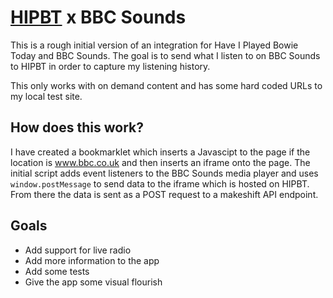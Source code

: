 # [HIPBT](https://www.haveiplayedbowie.today) x BBC Sounds

This is a rough initial version of an integration for Have I Played Bowie Today and BBC Sounds. The goal is to send what I listen to on BBC Sounds to HIPBT in order to capture my listening history.

This only works with on demand content and has some hard coded URLs to my local test site.

## How does this work?

I have created a bookmarklet which inserts a Javascipt to the page if the location is www.bbc.co.uk and then inserts an iframe onto the page. The initial script adds event listeners to the BBC Sounds media player and uses `window.postMessage` to send data to the iframe which is hosted on HIPBT. From there the data is sent as a POST request to a makeshift API endpoint.

## Goals

- Add support for live radio
- Add more information to the app
- Add some tests
- Give the app some visual flourish
